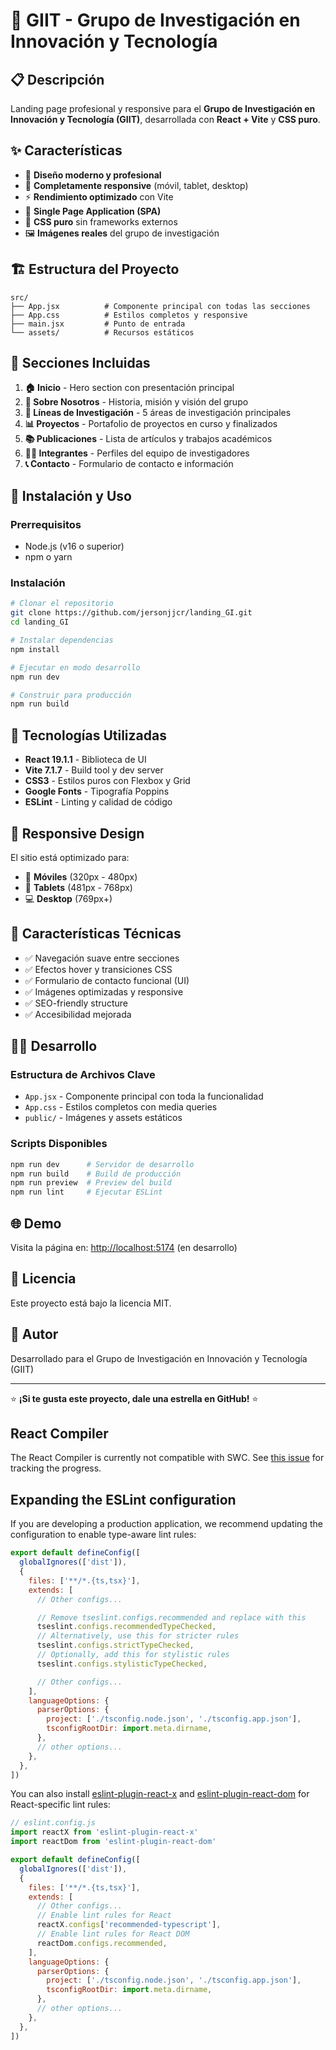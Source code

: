 # 🧠 GIIT - Grupo de Investigación en Innovación y Tecnología

## 📋 Descripción

Landing page profesional y responsive para el **Grupo de Investigación en Innovación y Tecnología (GIIT)**, desarrollada con **React + Vite** y **CSS puro**.

## ✨ Características

- 🎨 **Diseño moderno y profesional**
- 📱 **Completamente responsive** (móvil, tablet, desktop)
- ⚡ **Rendimiento optimizado** con Vite
- 🎯 **Single Page Application (SPA)**
- 💎 **CSS puro** sin frameworks externos
- 🖼️ **Imágenes reales** del grupo de investigación

## 🏗️ Estructura del Proyecto

```
src/
├── App.jsx          # Componente principal con todas las secciones
├── App.css          # Estilos completos y responsive
├── main.jsx         # Punto de entrada
└── assets/          # Recursos estáticos
```

## 📄 Secciones Incluidas

1. **🏠 Inicio** - Hero section con presentación principal
2. **👥 Sobre Nosotros** - Historia, misión y visión del grupo
3. **🔬 Líneas de Investigación** - 5 áreas de investigación principales
4. **📊 Proyectos** - Portafolio de proyectos en curso y finalizados
5. **📚 Publicaciones** - Lista de artículos y trabajos académicos
6. **👨‍🔬 Integrantes** - Perfiles del equipo de investigadores
7. **📞 Contacto** - Formulario de contacto e información

## 🚀 Instalación y Uso

### Prerrequisitos
- Node.js (v16 o superior)
- npm o yarn

### Instalación
```bash
# Clonar el repositorio
git clone https://github.com/jersonjjcr/landing_GI.git
cd landing_GI

# Instalar dependencias
npm install

# Ejecutar en modo desarrollo
npm run dev

# Construir para producción
npm run build
```

## 🎨 Tecnologías Utilizadas

- **React 19.1.1** - Biblioteca de UI
- **Vite 7.1.7** - Build tool y dev server
- **CSS3** - Estilos puros con Flexbox y Grid
- **Google Fonts** - Tipografía Poppins
- **ESLint** - Linting y calidad de código

## 📱 Responsive Design

El sitio está optimizado para:
- 📱 **Móviles** (320px - 480px)
- 📱 **Tablets** (481px - 768px)
- 💻 **Desktop** (769px+)

## 🎯 Características Técnicas

- ✅ Navegación suave entre secciones
- ✅ Efectos hover y transiciones CSS
- ✅ Formulario de contacto funcional (UI)
- ✅ Imágenes optimizadas y responsive
- ✅ SEO-friendly structure
- ✅ Accesibilidad mejorada

## 👨‍💻 Desarrollo

### Estructura de Archivos Clave
- `App.jsx` - Componente principal con toda la funcionalidad
- `App.css` - Estilos completos con media queries
- `public/` - Imágenes y assets estáticos

### Scripts Disponibles
```bash
npm run dev      # Servidor de desarrollo
npm run build    # Build de producción
npm run preview  # Preview del build
npm run lint     # Ejecutar ESLint
```

## 🌐 Demo

Visita la página en: [http://localhost:5174](http://localhost:5174) (en desarrollo)

## 📄 Licencia

Este proyecto está bajo la licencia MIT.

## 👥 Autor

Desarrollado para el Grupo de Investigación en Innovación y Tecnología (GIIT)

---

⭐ **¡Si te gusta este proyecto, dale una estrella en GitHub!** ⭐

## React Compiler

The React Compiler is currently not compatible with SWC. See [this issue](https://github.com/vitejs/vite-plugin-react/issues/428) for tracking the progress.

## Expanding the ESLint configuration

If you are developing a production application, we recommend updating the configuration to enable type-aware lint rules:

```js
export default defineConfig([
  globalIgnores(['dist']),
  {
    files: ['**/*.{ts,tsx}'],
    extends: [
      // Other configs...

      // Remove tseslint.configs.recommended and replace with this
      tseslint.configs.recommendedTypeChecked,
      // Alternatively, use this for stricter rules
      tseslint.configs.strictTypeChecked,
      // Optionally, add this for stylistic rules
      tseslint.configs.stylisticTypeChecked,

      // Other configs...
    ],
    languageOptions: {
      parserOptions: {
        project: ['./tsconfig.node.json', './tsconfig.app.json'],
        tsconfigRootDir: import.meta.dirname,
      },
      // other options...
    },
  },
])
```

You can also install [eslint-plugin-react-x](https://github.com/Rel1cx/eslint-react/tree/main/packages/plugins/eslint-plugin-react-x) and [eslint-plugin-react-dom](https://github.com/Rel1cx/eslint-react/tree/main/packages/plugins/eslint-plugin-react-dom) for React-specific lint rules:

```js
// eslint.config.js
import reactX from 'eslint-plugin-react-x'
import reactDom from 'eslint-plugin-react-dom'

export default defineConfig([
  globalIgnores(['dist']),
  {
    files: ['**/*.{ts,tsx}'],
    extends: [
      // Other configs...
      // Enable lint rules for React
      reactX.configs['recommended-typescript'],
      // Enable lint rules for React DOM
      reactDom.configs.recommended,
    ],
    languageOptions: {
      parserOptions: {
        project: ['./tsconfig.node.json', './tsconfig.app.json'],
        tsconfigRootDir: import.meta.dirname,
      },
      // other options...
    },
  },
])
```
